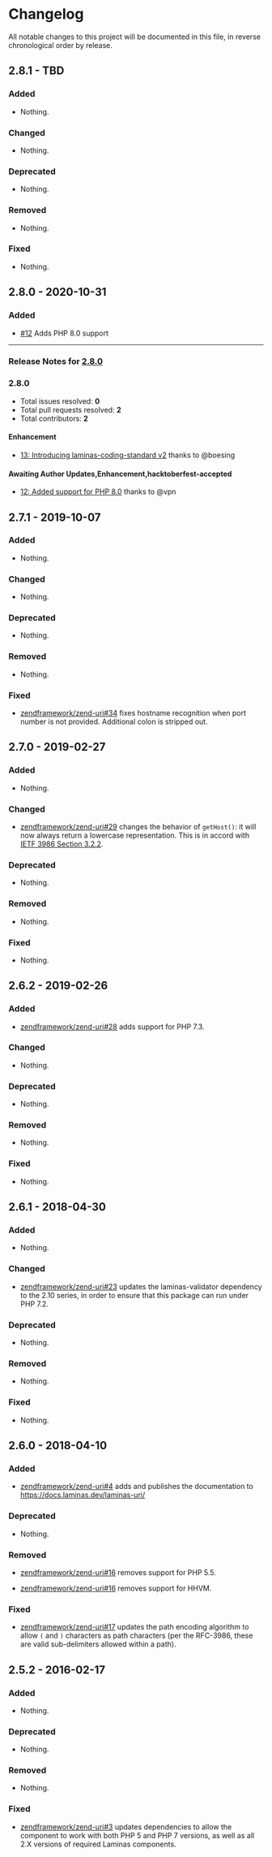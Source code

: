 # Changelog

All notable changes to this project will be documented in this file, in reverse chronological order by release.

## 2.8.1 - TBD

### Added

- Nothing.

### Changed

- Nothing.

### Deprecated

- Nothing.

### Removed

- Nothing.

### Fixed

- Nothing.

## 2.8.0 - 2020-10-31

### Added

- [#12](https://github.com/laminas/laminas-uri/pull/12) Adds PHP 8.0 support


-----

### Release Notes for [2.8.0](https://github.com/laminas/laminas-uri/milestone/1)



### 2.8.0

- Total issues resolved: **0**
- Total pull requests resolved: **2**
- Total contributors: **2**

#### Enhancement

 - [13: Introducing laminas-coding-standard v2](https://github.com/laminas/laminas-uri/pull/13) thanks to @boesing

#### Awaiting Author Updates,Enhancement,hacktoberfest-accepted

 - [12: Added support for PHP 8.0](https://github.com/laminas/laminas-uri/pull/12) thanks to @vpn

## 2.7.1 - 2019-10-07

### Added

- Nothing.

### Changed

- Nothing.

### Deprecated

- Nothing.

### Removed

- Nothing.

### Fixed

- [zendframework/zend-uri#34](https://github.com/zendframework/zend-uri/pull/34) fixes hostname recognition
  when port number is not provided. Additional colon is stripped out.

## 2.7.0 - 2019-02-27

### Added

- Nothing.

### Changed

- [zendframework/zend-uri#29](https://github.com/zendframework/zend-uri/pull/29) changes the behavior of `getHost()`:
  it will now always return a lowercase representation. This is in accord with
  [IETF 3986 Section 3.2.2](https://tools.ietf.org/html/rfc3986#section-3.2.2).

### Deprecated

- Nothing.

### Removed

- Nothing.

### Fixed

- Nothing.

## 2.6.2 - 2019-02-26

### Added

- [zendframework/zend-uri#28](https://github.com/zendframework/zend-uri/pull/28) adds support for PHP 7.3.

### Changed

- Nothing.

### Deprecated

- Nothing.

### Removed

- Nothing.

### Fixed

- Nothing.

## 2.6.1 - 2018-04-30

### Added

- Nothing.

### Changed

- [zendframework/zend-uri#23](https://github.com/zendframework/zend-uri/pull/23) updates the laminas-validator dependency to the 2.10 series, in order to ensure that
  this package can run under PHP 7.2.

### Deprecated

- Nothing.

### Removed

- Nothing.

### Fixed

- Nothing.

## 2.6.0 - 2018-04-10

### Added

- [zendframework/zend-uri#4](https://github.com/zendframework/zend-uri/pull/4) adds and publishes the
  documentation to https://docs.laminas.dev/laminas-uri/

### Deprecated

- Nothing.

### Removed

- [zendframework/zend-uri#16](https://github.com/zendframework/zend-uri/pull/16) removes support for
  PHP 5.5.

- [zendframework/zend-uri#16](https://github.com/zendframework/zend-uri/pull/16) removes support for
  HHVM.

### Fixed

- [zendframework/zend-uri#17](https://github.com/zendframework/zend-uri/pull/17) updates the path
  encoding algorithm to allow `(` and `)` characters as path characters (per
  the RFC-3986, these are valid sub-delimiters allowed within a path).

## 2.5.2 - 2016-02-17

### Added

- Nothing.

### Deprecated

- Nothing.

### Removed

- Nothing.

### Fixed

- [zendframework/zend-uri#3](https://github.com/zendframework/zend-uri/pull/3) updates dependencies to
  allow the component to work with both PHP 5 and PHP 7 versions, as well as
  all 2.X versions of required Laminas components.

